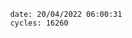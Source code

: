 

                date: 20/04/2022 06:00:31
                cycles: 16260

                         